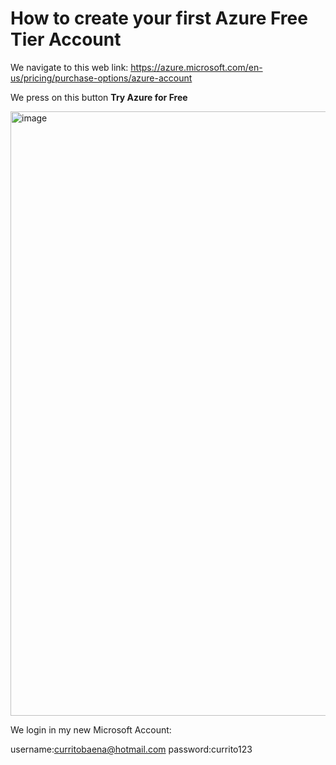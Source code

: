 # How to create your first Azure Free Tier Account

We navigate to this web link: https://azure.microsoft.com/en-us/pricing/purchase-options/azure-account

We press on this button **Try Azure for Free**

<img width="1915" height="967" alt="image" src="https://github.com/user-attachments/assets/007fefa5-2b7d-48c6-a56b-262a5dbd4239" />

We login in my new Microsoft Account:

username:curritobaena@hotmail.com
password:currito123



